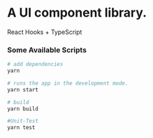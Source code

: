 # A UI component library.

React Hooks + TypeScript


### Some Available Scripts
```bash
# add dependencies
yarn

# runs the app in the development mode.
yarn start

# build
yarn build

#Unit-Test
yarn test
```